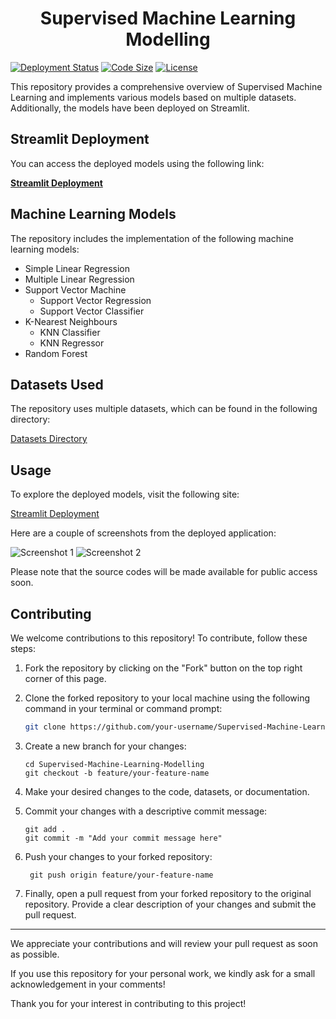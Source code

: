<h1 align=center>Supervised Machine Learning Modelling</h1>

[![Deployment Status](https://img.shields.io/badge/deployment-passing-brightgreen)](https://supervised-ml-aadi1011.streamlit.app/)
[![Code Size](https://img.shields.io/github/languages/code-size/aadi1011/Supervised-Machine-Learning-Modelling)](https://github.com/aadi1011/Supervised-Machine-Learning-Modelling/blob/main/main.py)
[![License](https://img.shields.io/github/license/aadi1011/Supervised-Machine-Learning-Modelling)](https://github.com/aadi1011/Supervised-Machine-Learning-Modelling/blob/main/LICENSE)

This repository provides a comprehensive overview of Supervised Machine Learning and implements various models based on multiple datasets. Additionally, the models have been deployed on Streamlit.

## Streamlit Deployment

You can access the deployed models using the following link:

**[Streamlit Deployment](https://supervised-ml-aadi1011.streamlit.app/)**

## Machine Learning Models

The repository includes the implementation of the following machine learning models:

- Simple Linear Regression
- Multiple Linear Regression
- Support Vector Machine
  - Support Vector Regression
  - Support Vector Classifier
- K-Nearest Neighbours
  - KNN Classifier
  - KNN Regressor
- Random Forest

## Datasets Used

The repository uses multiple datasets, which can be found in the following directory:

[Datasets Directory](https://github.com/aadi1011/Supervised-Machine-Learning-Modelling/tree/main/data)

## Usage

To explore the deployed models, visit the following site:

[Streamlit Deployment](https://supervised-ml-aadi1011.streamlit.app/)

Here are a couple of screenshots from the deployed application:

![Screenshot 1](https://github.com/aadi1011/Supervised-Machine-Learning-Modelling/assets/62766172/efecdb83-0fc8-44c2-bd59-101a42c87e79)
![Screenshot 2](https://github.com/aadi1011/Supervised-Machine-Learning-Modelling/assets/62766172/260971b9-e9dc-43db-b9d6-caf21e33e0fa)

Please note that the source codes will be made available for public access soon.

## Contributing

We welcome contributions to this repository! To contribute, follow these steps:

1. Fork the repository by clicking on the "Fork" button on the top right corner of this page.

2. Clone the forked repository to your local machine using the following command in your terminal or command prompt:

   ```bash
   git clone https://github.com/your-username/Supervised-Machine-Learning-Modelling.git

3. Create a new branch for your changes:
    ```
    cd Supervised-Machine-Learning-Modelling
    git checkout -b feature/your-feature-name
    ```

4. Make your desired changes to the code, datasets, or documentation.
5. Commit your changes with a descriptive commit message:
    ```
    git add .
    git commit -m "Add your commit message here"
    ```

6. Push your changes to your forked repository:
    ```
     git push origin feature/your-feature-name
    ```

7. Finally, open a pull request from your forked repository to the original repository. Provide a clear description of your changes and submit the pull request.

---

We appreciate your contributions and will review your pull request as soon as possible.

If you use this repository for your personal work, we kindly ask for a small acknowledgement in your comments!

Thank you for your interest in contributing to this project!

